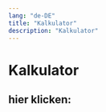 ```yaml
---
lang: "de-DE"
title: "Kalkulator"
description: "Kalkulator"
---
```

# Kalkulator

## hier klicken:

<calculator />